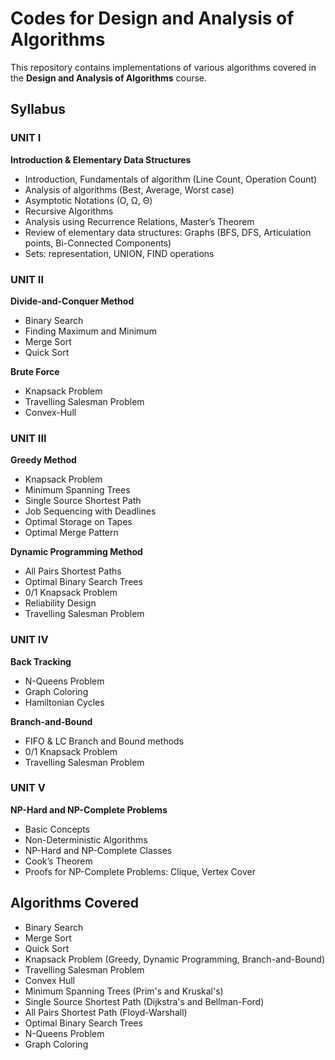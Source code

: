 # Codes for Design and Analysis of Algorithms

This repository contains implementations of various algorithms covered in the **Design and Analysis of Algorithms** course.

## Syllabus

### UNIT I

**Introduction & Elementary Data Structures**

- Introduction, Fundamentals of algorithm (Line Count, Operation Count)
- Analysis of algorithms (Best, Average, Worst case)
- Asymptotic Notations (O, Ω, Θ)
- Recursive Algorithms
- Analysis using Recurrence Relations, Master’s Theorem
- Review of elementary data structures: Graphs (BFS, DFS, Articulation points, Bi-Connected Components)
- Sets: representation, UNION, FIND operations

### UNIT II

**Divide-and-Conquer Method**

- Binary Search
- Finding Maximum and Minimum
- Merge Sort
- Quick Sort

**Brute Force**

- Knapsack Problem
- Travelling Salesman Problem
- Convex-Hull

### UNIT III

**Greedy Method**

- Knapsack Problem
- Minimum Spanning Trees
- Single Source Shortest Path
- Job Sequencing with Deadlines
- Optimal Storage on Tapes
- Optimal Merge Pattern

**Dynamic Programming Method**

- All Pairs Shortest Paths
- Optimal Binary Search Trees
- 0/1 Knapsack Problem
- Reliability Design
- Travelling Salesman Problem

### UNIT IV

**Back Tracking**

- N-Queens Problem
- Graph Coloring
- Hamiltonian Cycles

**Branch-and-Bound**

- FIFO & LC Branch and Bound methods
- 0/1 Knapsack Problem
- Travelling Salesman Problem

### UNIT V

**NP-Hard and NP-Complete Problems**

- Basic Concepts
- Non-Deterministic Algorithms
- NP-Hard and NP-Complete Classes
- Cook’s Theorem
- Proofs for NP-Complete Problems: Clique, Vertex Cover

## Algorithms Covered

- Binary Search
- Merge Sort
- Quick Sort
- Knapsack Problem (Greedy, Dynamic Programming, Branch-and-Bound)
- Travelling Salesman Problem
- Convex Hull
- Minimum Spanning Trees (Prim's and Kruskal's)
- Single Source Shortest Path (Dijkstra's and Bellman-Ford)
- All Pairs Shortest Path (Floyd-Warshall)
- Optimal Binary Search Trees
- N-Queens Problem
- Graph Coloring
